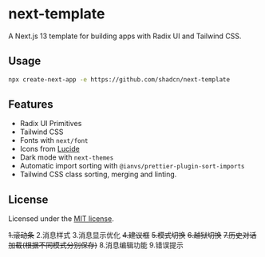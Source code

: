 # next-template

A Next.js 13 template for building apps with Radix UI and Tailwind CSS.

## Usage

```bash
npx create-next-app -e https://github.com/shadcn/next-template
```

## Features

- Radix UI Primitives
- Tailwind CSS
- Fonts with `next/font`
- Icons from [Lucide](https://lucide.dev)
- Dark mode with `next-themes`
- Automatic import sorting with `@ianvs/prettier-plugin-sort-imports`
- Tailwind CSS class sorting, merging and linting.

## License

Licensed under the [MIT license](https://github.com/shadcn/ui/blob/main/LICENSE.md).

~~1.滚动条~~
2.消息样式
3.消息显示优化
~~4.建议框~~
~~5.模式切换~~
~~6.越狱切换~~
~~7.历史对话加载(根据不同模式分别保存)~~
8.消息编辑功能
9.错误提示
